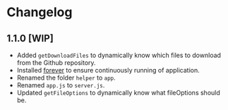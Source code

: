 # Changelog

## 1.1.0 [WIP]
- Added `getDownloadFiles` to dynamically know which files to download from the Github repository.
- Installed [forever](https://www.npmjs.com/package/forever) to ensure continuously running of application.
- Renamed the folder `helper` to `app`.
- Renamed `app.js` to `server.js`.
- Updated `getFileOptions` to dynamically know what fileOptions should be.
